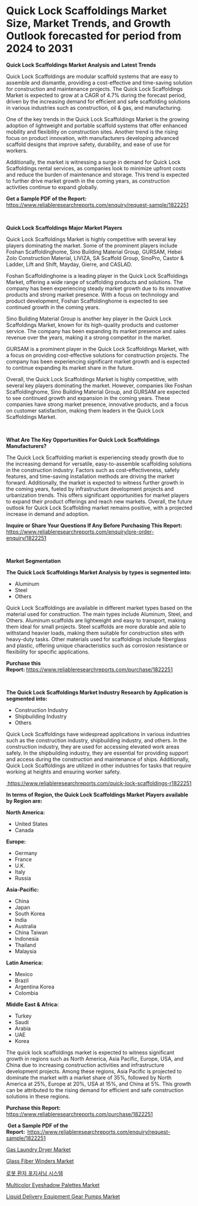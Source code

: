 <p><h1>Quick Lock Scaffoldings Market Size, Market Trends, and Growth Outlook forecasted for period from 2024 to 2031</h1></p><p><strong>Quick Lock Scaffoldings Market Analysis and Latest Trends</strong></p>
<p><p>Quick Lock Scaffoldings are modular scaffold systems that are easy to assemble and dismantle, providing a cost-effective and time-saving solution for construction and maintenance projects. The Quick Lock Scaffoldings Market is expected to grow at a CAGR of 4.7% during the forecast period, driven by the increasing demand for efficient and safe scaffolding solutions in various industries such as construction, oil & gas, and manufacturing.</p><p>One of the key trends in the Quick Lock Scaffoldings Market is the growing adoption of lightweight and portable scaffold systems that offer enhanced mobility and flexibility on construction sites. Another trend is the rising focus on product innovation, with manufacturers developing advanced scaffold designs that improve safety, durability, and ease of use for workers.</p><p>Additionally, the market is witnessing a surge in demand for Quick Lock Scaffoldings rental services, as companies look to minimize upfront costs and reduce the burden of maintenance and storage. This trend is expected to further drive market growth in the coming years, as construction activities continue to expand globally.</p></p>
<p><strong>Get a Sample PDF of the Report:&nbsp;</strong> <a href="https://www.reliableresearchreports.com/enquiry/request-sample/1822251">https://www.reliableresearchreports.com/enquiry/request-sample/1822251</a></p>
<p>&nbsp;</p>
<p><strong>Quick Lock Scaffoldings Major Market Players</strong></p>
<p><p>Quick Lock Scaffoldings Market is highly competitive with several key players dominating the market. Some of the prominent players include Foshan Scaffoldinghome, Sino Building Material Group, GURSAM, Hebei Zolo Construction Material, LIVIZA, SA Scaffold Group, SinoPro, Castor & Ladder, Lift and Shift, Mayday, Gierre, and CASLAD.</p><p>Foshan Scaffoldinghome is a leading player in the Quick Lock Scaffoldings Market, offering a wide range of scaffolding products and solutions. The company has been experiencing steady market growth due to its innovative products and strong market presence. With a focus on technology and product development, Foshan Scaffoldinghome is expected to see continued growth in the coming years.</p><p>Sino Building Material Group is another key player in the Quick Lock Scaffoldings Market, known for its high-quality products and customer service. The company has been expanding its market presence and sales revenue over the years, making it a strong competitor in the market.</p><p>GURSAM is a prominent player in the Quick Lock Scaffoldings Market, with a focus on providing cost-effective solutions for construction projects. The company has been experiencing significant market growth and is expected to continue expanding its market share in the future.</p><p>Overall, the Quick Lock Scaffoldings Market is highly competitive, with several key players dominating the market. However, companies like Foshan Scaffoldinghome, Sino Building Material Group, and GURSAM are expected to see continued growth and expansion in the coming years. These companies have strong market presence, innovative products, and a focus on customer satisfaction, making them leaders in the Quick Lock Scaffoldings Market.</p></p>
<p>&nbsp;</p>
<p><strong>What Are The Key Opportunities For Quick Lock Scaffoldings Manufacturers?</strong></p>
<p><p>The Quick Lock Scaffolding market is experiencing steady growth due to the increasing demand for versatile, easy-to-assemble scaffolding solutions in the construction industry. Factors such as cost-effectiveness, safety features, and time-saving installation methods are driving the market forward. Additionally, the market is expected to witness further growth in the coming years, fueled by infrastructure development projects and urbanization trends. This offers significant opportunities for market players to expand their product offerings and reach new markets. Overall, the future outlook for Quick Lock Scaffolding market remains positive, with a projected increase in demand and adoption.</p></p>
<p><strong>Inquire or Share Your Questions If Any Before Purchasing This Report:</strong> <a href="https://www.reliableresearchreports.com/enquiry/pre-order-enquiry/1822251">https://www.reliableresearchreports.com/enquiry/pre-order-enquiry/1822251</a></p>
<p>&nbsp;</p>
<p><strong>Market Segmentation</strong></p>
<p><strong>The Quick Lock Scaffoldings Market Analysis by types is segmented into:</strong></p>
<p><ul><li>Aluminum</li><li>Steel</li><li>Others</li></ul></p>
<p><p>Quick Lock Scaffoldings are available in different market types based on the material used for construction. The main types include Aluminum, Steel, and Others. Aluminum scaffolds are lightweight and easy to transport, making them ideal for small projects. Steel scaffolds are more durable and able to withstand heavier loads, making them suitable for construction sites with heavy-duty tasks. Other materials used for scaffoldings include fiberglass and plastic, offering unique characteristics such as corrosion resistance or flexibility for specific applications.</p></p>
<p><strong>Purchase this Report:&nbsp;</strong><a href="https://www.reliableresearchreports.com/purchase/1822251">https://www.reliableresearchreports.com/purchase/1822251</a></p>
<p>&nbsp;</p>
<p><strong>The Quick Lock Scaffoldings Market Industry Research by Application is segmented into:</strong></p>
<p><ul><li>Construction Industry</li><li>Shipbuilding Industry</li><li>Others</li></ul></p>
<p><p>Quick Lock Scaffoldings have widespread applications in various industries such as the construction industry, shipbuilding industry, and others. In the construction industry, they are used for accessing elevated work areas safely. In the shipbuilding industry, they are essential for providing support and access during the construction and maintenance of ships. Additionally, Quick Lock Scaffoldings are utilized in other industries for tasks that require working at heights and ensuring worker safety.</p></p>
<p><a href="https://www.reliableresearchreports.com/quick-lock-scaffoldings-r1822251">&nbsp;https://www.reliableresearchreports.com/quick-lock-scaffoldings-r1822251</a></p>
<p><strong>In terms of Region, the Quick Lock Scaffoldings Market Players available by Region are:</strong></p>
<p>
    <p> <strong> North America: </strong>
        <ul>
            <li>United States</li>
            <li>Canada</li>
        </ul>
        </p> 
    <p> <strong> Europe: </strong>
        <ul>
            <li>Germany</li>
            <li>France</li>
            <li>U.K.</li>
            <li>Italy</li>
            <li>Russia</li>
        </ul>
        </p> 
    <p> <strong> Asia-Pacific: </strong>
        <ul>
            <li>China</li>
            <li>Japan</li>
            <li>South Korea</li>
            <li>India</li>
            <li>Australia</li>
            <li>China Taiwan</li>
            <li>Indonesia</li>
            <li>Thailand</li>
            <li>Malaysia</li>
        </ul>
        </p> 
    <p> <strong> Latin America: </strong>
        <ul>
            <li>Mexico</li>
            <li>Brazil</li>
            <li>Argentina Korea</li>
            <li>Colombia</li>
        </ul>
        </p> 
    <p> <strong> Middle East & Africa: </strong>
        <ul>
            <li>Turkey</li>
            <li>Saudi</li>
            <li>Arabia</li>
            <li>UAE</li>
            <li>Korea</li>
        </ul>
    </p>
    </p>
<p><p>The quick lock scaffoldings market is expected to witness significant growth in regions such as North America, Asia Pacific, Europe, USA, and China due to increasing construction activities and infrastructure development projects. Among these regions, Asia Pacific is projected to dominate the market with a market share of 35%, followed by North America at 25%, Europe at 20%, USA at 15%, and China at 5%. This growth can be attributed to the rising demand for efficient and safe construction solutions in these regions.</p></p>
<p><strong>Purchase this Report: </strong><a href="https://www.reliableresearchreports.com/purchase/1822251">https://www.reliableresearchreports.com/purchase/1822251</a></p>
<p>&nbsp;<strong>Get a Sample PDF of the Report:&nbsp;&nbsp;</strong><a href="https://www.reliableresearchreports.com/enquiry/request-sample/1822251">https://www.reliableresearchreports.com/enquiry/request-sample/1822251</a></p>
<p><strong></strong></p>
<p><p><a href="https://medium.com/@sloanlkins7856/gas-laundry-dryer-market-research-report-includes-analysis-on-market-size-share-and-growth-rate-at-166763a11ac7">Gas Laundry Dryer Market</a></p><p><a href="https://github.com/indrystar/Market-Research-Report-List-4/blob/main/glass-fiber-winders-market.md">Glass Fiber Winders Market</a></p><p><a href="https://github.com/ahmadrevanz10/Market-Research-Report-List-2/blob/main/224495670663.md">로봇 환자 포지셔닝 시스템</a></p><p><a href="https://medium.com/@stevenlane654/multicolor-eyeshadow-palettes-market-share-market-analysis-growth-trends-forecasts-for-period-afa17c8f9961">Multicolor Eyeshadow Palettes Market</a></p><p><a href="https://github.com/AKSHATREPORTPRIME/Market-Research-Report-List-5/blob/main/liquid-delivery-equipment-gear-pumps-market.md">Liquid Delivery Equipment Gear Pumps Market</a></p></p>